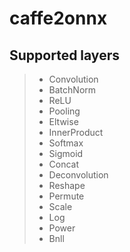 # caffe2onnx

## Supported layers
> * Convolution
> * BatchNorm
> * ReLU
> * Pooling
> * Eltwise
> * InnerProduct
> * Softmax
> * Sigmoid
> * Concat
> * Deconvolution
> * Reshape
> * Permute
> * Scale
> * Log
> * Power
> * Bnll
